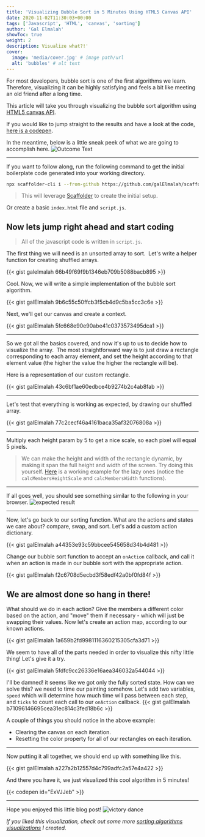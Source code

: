 ```yaml
---
title: 'Visualizing Bubble Sort in 5 Minutes Using HTML5 Canvas API'
date: 2020-11-02T11:30:03+00:00
tags: ['Javascript', 'HTML', 'canvas', 'sorting']
author: 'Gal Elmalah'
showToc: true
weight: 2
description: Visualize what?!'
cover:
  image: 'media/cover.jpg' # image path/url
  alt: 'bubbles' # alt text
---
```


For most developers, bubble sort is one of the first algorithms we learn. Therefore, visualizing it can be highly satisfying and feels a bit like meeting an old friend after a long time.

This article will take you through visualizing the bubble sort algorithm using [HTML5 canvas API](https://developer.mozilla.org/en-US/docs/Web/API/Canvas_API).

If you would like to jump straight to the results and have a look at the code, [here is a codepen](https://codepen.io/gal8914/pen/ExVJJeb).

In the meantime, below is a little sneak peek of what we are going to accomplish here.
![Outcome Text](https://dev-to-uploads.s3.amazonaws.com/i/9tmdcuh2gtzl21id4fx1.gif)

---

If you want to follow along, run the following command to get the initial boilerplate code generated into your working directory.

```bash
npx scaffolder-cli i --from-github https://github.com/galElmalah/scaffolder-canvas-template.git --template canvas && cd visualizing-bubble-sort
```

> This will leverage [Scaffolder](https://github.com/galElmalah/scaffolder) to create the initial setup.

Or create a basic `index.html` file and `script.js`.

## Now lets jump right ahead and start coding

> All of the javascript code is written in `script.js`.

The first thing we will need is an unsorted array to sort. 
Let's write a helper function for creating shuffled arrays.

{{< gist galelmalah 66b49f69f9b1346eb709b5088bacb895 >}}

Cool. Now, we will write a simple implementation of the bubble sort algorithm.

{{< gist galElmalah 9b6c55c50ffcb3f5cb4d9c5ba5cc3c6e >}}

Next, we'll get our canvas and create a context.

{{< gist galElmalah 5fc668e90e90abe41c0373573495dca1 >}}

---

So we got all the basics covered, and now it's up to us to decide how to visualize the array. 
The most straightforward way is to just draw a rectangle corresponding to each array element, and set the height according to that element value (the higher the value the higher the rectangle will be).

Here is a representation of our custom rectangle.

{{< gist galElmalah 43c6bf1ae60edbce4b9274b2c4ab8fab >}}

---

Let's test that everything is working as expected, by drawing our shuffled array.

{{< gist galElmalah 77c2cecf46a4161baca35af32076808a >}}

---

Multiply each height param by 5 to get a nice scale, so each pixel will equal 5 pixels.

> We can make the height and width of the rectangle dynamic, by making it span the full height and width of the screen.
> Try doing this yourself.
> [Here](https://codepen.io/gal8914/pen/ZEbNyXP) is a working example for the lazy ones (notice the `calcMembersHeightScale` and `calcMembersWidth` functions).

---

If all goes well, you should see something similar to the following in your browser.
![expected result](https://dev-to-uploads.s3.amazonaws.com/i/d3601d17xhfdks6umfqa.png)

---

Now, let's go back to our sorting function. What are the actions and states we care about? compare, swap, and sort.
Let's add a custom action dictionary.

{{< gist galElmalah a44353e93c59bbcee545658d34b4d481 >}}

Change our bubble sort function to accept an `onAction` callback, and call it when an action is made in our bubble sort with the appropriate action.

{{< gist galElmalah f2c6708d5ecbd3f58edf42a0bf0fd84f >}}

## We are almost done so hang in there!

What should we do in each action?
Give the members a different color based on the action, and "move" them if necessary - which will just be swapping their values.
Now let's create an action map, according to our known actions.

{{< gist galElmalah 1a659b2fd9981116360215305cfa3d71 >}}

We seem to have all of the parts needed in order to visualize this nifty little thing!
Let's give it a try.

{{< gist galElmalah 5fdfc9cc26336e16aea346032a544044 >}}

I'll be damned! it seems like we got only the fully sorted state.
How can we solve this? we need to time our painting somehow.
Let's add two variables, `speed` which will determine how much time will pass between each step, and `ticks` to count each call to our `onAction` callback.
{{< gist galElmalah b71096146695cea31ec814c3fed18b6c >}}

A couple of things you should notice in the above example:

- Clearing the canvas on each iteration.
- Resetting the color property for all of our rectangles on each iteration.

---

Now putting it all together, we should end up with something like this.

{{< gist galElmalah a227a2b12557d4c799adfc2a57e4a422 >}}

And there you have it, we just visualized this cool algorithm in 5 minutes!

{{< codepen id="ExVJJeb" >}}

---

Hope you enjoyed this little blog post!
![victory dance](https://media.giphy.com/media/2Yc1CBBFBR3Glp1MVO/giphy-downsized.gif)

_If you liked this visualization, check out some more [sorting algorithms visualizations](https://galelmalah.github.io/sorting-visualisations/) I created._

